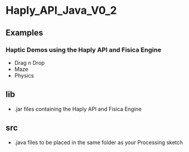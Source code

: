 # Haply_API_Java_V0_2

## Examples
### Haptic Demos using the Haply API and Fisica Engine
- Drag n Drop
- Maze
- Physics


## lib
- .jar files containing the Haply API and Fisica Engine

## src
- .java files to be placed in the same folder as your Processing sketch
